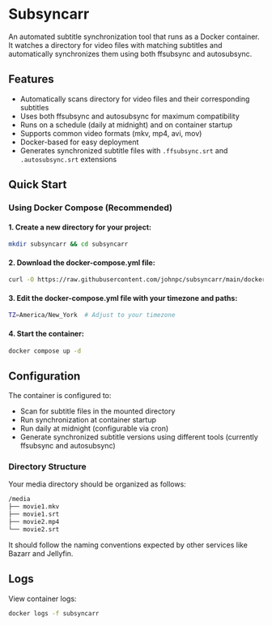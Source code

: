 # Subsyncarr

An automated subtitle synchronization tool that runs as a Docker container. It watches a directory for video files with matching subtitles and automatically synchronizes them using both ffsubsync and autosubsync.

## Features

- Automatically scans directory for video files and their corresponding subtitles
- Uses both ffsubsync and autosubsync for maximum compatibility
- Runs on a schedule (daily at midnight) and on container startup
- Supports common video formats (mkv, mp4, avi, mov)
- Docker-based for easy deployment
- Generates synchronized subtitle files with `.ffsubsync.srt` and `.autosubsync.srt` extensions

## Quick Start

### Using Docker Compose (Recommended)

#### 1. Create a new directory for your project:

```bash
mkdir subsyncarr && cd subsyncarr
```

#### 2. Download the docker-compose.yml file:

```bash
curl -O https://raw.githubusercontent.com/johnpc/subsyncarr/main/docker-compose.yml
```

#### 3. Edit the docker-compose.yml file with your timezone and paths:

```bash
TZ=America/New_York  # Adjust to your timezone
```

#### 4. Start the container:

```bash
docker compose up -d
```

## Configuration

The container is configured to:

- Scan for subtitle files in the mounted directory
- Run synchronization at container startup
- Run daily at midnight (configurable via cron)
- Generate synchronized subtitle versions using different tools (currently ffsubsync and autosubsync)

### Directory Structure

Your media directory should be organized as follows:

```txt
/media
├── movie1.mkv
├── movie1.srt
├── movie2.mp4
└── movie2.srt
```

It should follow the naming conventions expected by other services like Bazarr and Jellyfin.

## Logs

View container logs:

```bash
docker logs -f subsyncarr
```
